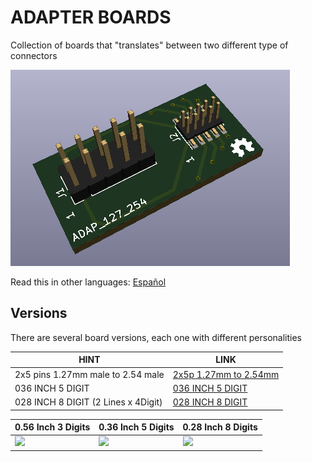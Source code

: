 # ADAPTER BOARDS

Collection of boards that "translates" between two different type of connectors

![ADAPTBOARD](/2x5-127-to-254/docs/pcb3d.png)

Read this in other languages: [Español](/assets/markdown/README.es.md)

## Versions

There are several board versions, each one with different personalities


| HINT                               | LINK                                     
|------------------------------------|--------------------------------------
| 2x5 pins 1.27mm male to 2.54 male  | [2x5p 1.27mm to 2.54mm ](/2x5-127-to-254 )  
| 036 INCH 5 DIGIT                   | [036 INCH 5 DIGIT](/036-inch-5-digit)  
| 028 INCH 8 DIGIT (2 Lines x 4Digit)| [028 INCH 8 DIGIT](/028-inch-8-digit)

0.56 Inch 3 Digits                            | 0.36 Inch 5 Digits                            | 0.28 Inch 8 Digits 
----------------------------------------------|-----------------------------------------------|----------------------------------------------
![](/056-inch-3-digit/assets/img/meteron.jpg) | ![](/036-inch-5-digit/assets/img/meteron.jpg) | ![](/028-inch-8-digit/assets/img/meteron.jpg) 
